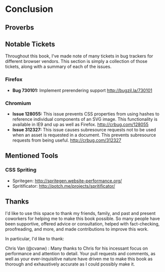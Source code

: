 # Conclusion

## Proverbs


## Notable Tickets

Throughout this book, I've made note of many tickets in bug trackers for different browser vendors. This section is simply a collection of those tickets, along with a summary of each of the issues.

### Firefox

- **Bug 730101:** Implement prerendering support http://bugzil.la/730101


### Chromium

- **Issue 128055:** This issue prevents CSS properties from using hashes to reference individual components of an SVG image. This functionality is available in IE9 and up as well as Firefox. http://crbug.com/128055
- **Issue 312327:** This issue causes subresource requests not to be used when an asset is requested in a document. This prevents subresource requests from being useful. http://crbug.com/312327


## Mentioned Tools

### CSS Spriting

- Spritegen: http://spritegen.website-performance.org/
- Spritificator: http://potch.me/projects/spritificator/


## Thanks

I'd like to use this space to thank my friends, family, and past and present coworkers for helping me to make this book possible. So many people have been supportive, offered advice or consultation, helped with fact-checking, proofreading, and more, and made contributions to improve this work.

In particular, I'd like to thank:

Chris Van (@cvanw)
: Many thanks to Chris for his incessant focus on performance and attention to detail. Your pull requests and comments, as well as your ever-inquisitive nature have driven me to make this book as thorough and exhaustively accurate as I could possibly make it.
